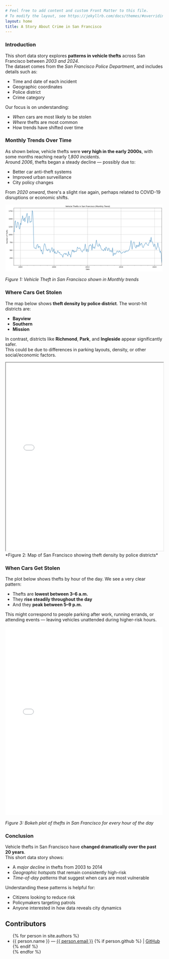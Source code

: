 ```yaml
---
# Feel free to add content and custom Front Matter to this file.
# To modify the layout, see https://jekyllrb.com/docs/themes/#overriding-theme-defaults
layout: home
title: A Story About Crime in San Francisco
--- 
```


### Introduction

This short data story explores **patterns in vehicle thefts** across San Francisco between *2003 and 2024*.  
The dataset comes from the *San Francisco Police Department*, and includes details such as:

- Time and date of each incident  
- Geographic coordinates  
- Police district  
- Crime category

Our focus is on understanding:

-  *When* cars are most likely to be stolen  
-  *Where* thefts are most common  
-  How trends have shifted over time

###  Monthly Trends Over Time


As shown below, vehicle thefts were **very high in the early 2000s**, with some months reaching nearly *1,800 incidents*.  
Around *2006*, thefts began a steady decline — possibly due to:

- Better car anti-theft systems  
- Improved urban surveillance  
- City policy changes  

From *2020 onward*, there's a slight rise again, perhaps related to COVID-19 disruptions or economic shifts.


![Time series chart](/assets/output.png)

*Figure 1: Vehicle Theft in San Francisco shown in Monthly trends*

### Where Cars Get Stolen


The map below shows **theft density by police district**. The worst-hit districts are:

- **Bayview**  
- **Southern**  
- **Mission**

In contrast, districts like **Richmond**, **Park**, and **Ingleside** appear significantly safer.  
This could be due to differences in parking layouts, density, or other social/economic factors.

<iframe src="assets/vehicle_thefts_map.html" width="100%" height="600px"></iframe>
*Figure 2: Map of San Francisco showing theft density by police districts*

###  When Cars Get Stolen



The plot below shows thefts by hour of the day. We see a very clear pattern:

- Thefts are **lowest between 3–6 a.m.**
- They **rise steadily throughout the day**
- And they **peak between 5–9 p.m.**

This might correspond to people parking after work, running errands, or attending events — leaving vehicles unattended during higher-risk hours.


<iframe src="assets/boke_plot.html" width="100%" height="600px" frameborder="0"></iframe>

*Figure 3: Bokeh plot of thefts in San Francisco for every hour of the day*

###  Conclusion

Vehicle thefts in San Francisco have **changed dramatically over the past 20 years**.  
This short data story shows:

-  A *major decline* in thefts from 2003 to 2014  
-  *Geographic hotspots* that remain consistently high-risk  
-  *Time-of-day patterns* that suggest when cars are most vulnerable

Understanding these patterns is helpful for:

- Citizens looking to reduce risk  
- Policymakers targeting patrols  
- Anyone interested in how data reveals city dynamics

## Contributors

<ul>
  {% for person in site.authors %}
    <li>
      {{ person.name }} —
      <a href="mailto:{{ person.email }}">{{ person.email }}</a>
      {% if person.github %}
        | <a href="https://github.com/{{ person.github }}">GitHub</a>
      {% endif %}
    </li>
  {% endfor %}
</ul>